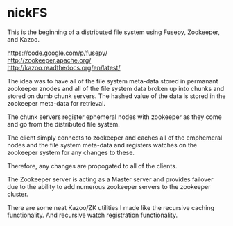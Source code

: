 nickFS
======

This is the beginning of a distributed file system using Fusepy, Zookeeper, and Kazoo.


https://code.google.com/p/fusepy/ <br/>
http://zookeeper.apache.org/  <br/>
http://kazoo.readthedocs.org/en/latest/  <br/>


The idea was to have all of the file system meta-data stored in permanant zookeeper znodes and all 
of the file system data broken up into chunks and stored on dumb chunk servers.
The hashed value of the data is stored in the zookeeper meta-data for retrieval.

The chunk servers register ephemeral nodes with zookeeper as they come and go from the distributed file system. 

The client simply connects to zookeeper and caches all of the emphemeral nodes and the file system meta-data
and registers watches on the zookeeper system for any changes to these. 

Therefore, any changes are propogated to all of the clients.


The Zookeeper server is acting as a Master server and provides failover due to the ability to add 
numerous zookeeper servers to the zookeeper cluster.


There are some neat Kazoo/ZK utilities I made like the recursive caching functionality. 
And recursive watch registration functionality.

